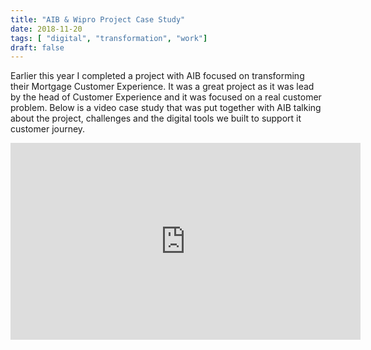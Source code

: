 ```yaml
---
title: "AIB & Wipro Project Case Study"
date: 2018-11-20
tags: [ "digital", "transformation", "work"]
draft: false
---
```


Earlier this year I completed a project with AIB focused on transforming their Mortgage Customer Experience. It was a great project as it was lead by the head of Customer Experience and it was focused on a real customer problem.  Below is a video case study that was put together with AIB talking about the project, challenges and the digital tools we built to support it customer journey.


<iframe width="560" height="315" src="https://www.youtube.com/embed/NyYFhO6zYcE" frameborder="0" allow="accelerometer; autoplay; encrypted-media; gyroscope; picture-in-picture" allowfullscreen></iframe>